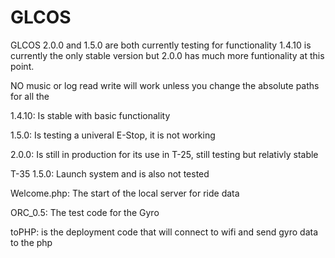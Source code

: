 # GLCOS

GLCOS 2.0.0 and 1.5.0 are both currently testing for functionality
1.4.10 is currently the only stable version but 2.0.0 has much more funtionality at this point.

NO music or log read write will work unless you change the absolute paths for all the 

1.4.10: Is stable with basic functionality

1.5.0: Is testing a univeral E-Stop, it is not working

2.0.0: Is still in production for its use in T-25, still testing but relativly stable

T-35 1.5.0: Launch system and is also not tested

Welcome.php: The start of the local server for ride data

ORC_0.5: The test code for the Gyro

toPHP: is the deployment code that will connect to wifi and send gyro data to the php

